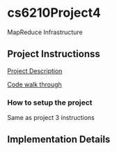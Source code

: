 # cs6210Project4
MapReduce Infrastructure

## Project Instructionss

[Project Description](description.md)

[Code walk through](structure.md)

### How to setup the project  
Same as project 3 instructions


## Implementation Details


